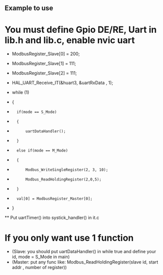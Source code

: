 ## Example to use

# You must define Gpio DE/RE, Uart in lib.h and lib.c, enable nvic uart

*  ModbusRegister_Slave[0] = 200;
*  ModbusRegister_Slave[1] = 111;
*  ModbusRegister_Slave[2] = 111;			
*  HAL_UART_Receive_IT(&huart3, &uartRxData , 1);

*  while (1)
*  {
* 		if(mode == S_Mode)
* 		{
* 			uartDataHandler();
*		}
*		else if(mode == M_Mode)
*		{
*			Modbus_WriteSingleRegister(2, 3, 10);
*			Modbus_ReadHoldingRegister(2,0,5);
*		}
*		val[0] = ModbusRegister_Master[0];
*  }


  ** Put uartTimer() into systick_handler() in it.c
# If you only want use 1 function 
* (Slave: you should put uartDataHandler() in while true and define your id, mode = S_Mode in main)
* (Master: put any func like: Modbus_ReadHoldingRegister(slave id, start addr , number of register))
